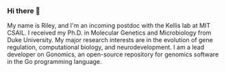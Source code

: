 ### Hi there 👋

My name is Riley, and I'm an incoming postdoc with the Kellis lab at MIT CSAIL. I received my Ph.D. in Molecular Genetics and Microbiology
from Duke University. My major research interests are in the evolution of gene regulation, 
computational biology, and neurodevelopment. I am a lead developer on Gonomics, an open-source
repository for genomics software in the Go programming language. 

<!--
**rimangan/rimangan** is a ✨ _special_ ✨ repository because its `README.md` (this file) appears on your GitHub profile.

Here are some ideas to get you started:

- 🔭 I’m currently working on ...
- 🌱 I’m currently learning ...
- 👯 I’m looking to collaborate on ...
- 🤔 I’m looking for help with ...
- 💬 Ask me about ...
- 📫 How to reach me: ...
- 😄 Pronouns: ...
- ⚡ Fun fact: ...
-->
